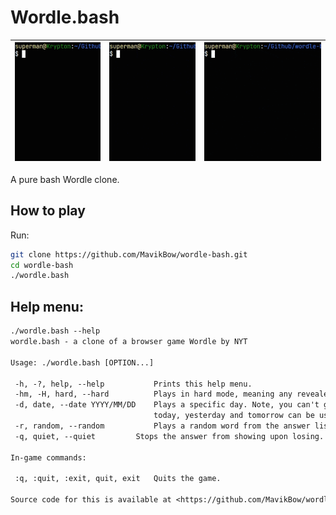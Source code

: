 # Wordle.bash

| ![showcase1.gif](./assets/showcase1.gif) | ![showcase2.gif](./assets/showcase2.gif) | ![showcase3.gif](./assets/showcase3.gif) |
| --- | --- | --- |

A pure bash Wordle clone.

## How to play

Run:
```bash
git clone https://github.com/MavikBow/wordle-bash.git
cd wordle-bash
./wordle.bash
```

## Help menu:
```txt
./wordle.bash --help
wordle.bash - a clone of a browser game Wordle by NYT

Usage: ./wordle.bash [OPTION...]

 -h, -?, help, --help           Prints this help menu.
 -hm, -H, hard, --hard          Plays in hard mode, meaning any revealed hints must be used in subsequent guesses.
 -d, date, --date YYYY/MM/DD    Plays a specific day. Note, you can't go earlier than 2021/06/19.
                                today, yesterday and tomorrow can be used instead of YY/MM/DD.
 -r, random, --random           Plays a random word from the answer list.
 -q, quiet, --quiet	        Stops the answer from showing upon losing.

In-game commands:

 :q, :quit, :exit, quit, exit   Quits the game.

Source code for this is available at <https://github.com/MavikBow/wordle-bash/>
```

